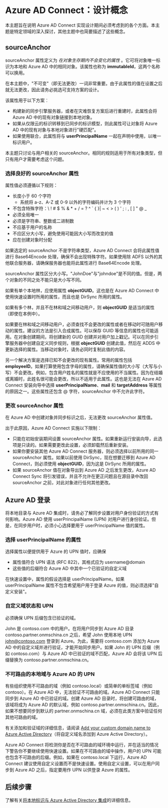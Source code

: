 <properties
   pageTitle="Azure AD Connect：设计概念 | Azure"
   description="本主题详细说明某些实现设计方面的问题"
   services="active-directory"
   documentationCenter=""
   authors="AndKjell"
   manager="femila"
   editor=""/>

<tags
   ms.service="active-directory"
   ms.custom = "azure-ad-connect"
   ms.devlang="na"
   ms.topic="article"
   ms.tgt_pltfrm="na"
   ms.workload="Identity"
   ms.date="09/13/2016"
   wacn.date="10/11/2016"
   ms.author="billmath"/>

# Azure AD Connect：设计概念
本主题旨在说明 Azure AD Connect 实现设计期间必须考虑到的各个方面。本主题是特定领域的深入探讨，其他主题中也简要描述了这些概念。

## sourceAnchor
sourceAnchor 属性定义为 *在对象生存期内不会变化的属性* 。它可将对象唯一标识为本地和 Azure AD 中的相同对象。该属性也称为 **immutableId**，这两个名称可以换用。

在本主题中，"不可变"（即无法更改）一词非常重要。由于此属性的值在设置之后就无法更改，因此请务必挑选可支持方案的设计。

该属性用于以下方案︰

- 构建新的同步引擎服务器，或者在灾难恢复方案后进行重建时，此属性会将 Azure AD 中的现有对象链接到本地对象。
- 如果从仅限云的标识转移到已同步的标识模型，则此属性可让对象将 Azure AD 中的现有对象与本地对象进行"硬匹配"。
- 如果使用联合，此属性将与 **userPrincipalName** 一起在声明中使用，以唯一标识用户。

本主题只讨论与用户相关的 sourceAnchor。相同的规则适用于所有对象类型，但只有用户才需要考虑这个问题。

### 选择良好的 sourceAnchor 属性
属性值必须遵循以下规则：

- 长度小于 60 个字符
    - 系统将 a-z、A-Z 或 0-9 以外的字符编码并计为 3 个字符
- 不包含特殊字符：&#92; ! # $ % & * + / = ? ^ &#96; { }| ~ < > ( ) ' ; : , [ ] " @ _
- 必须全局唯一
- 必须是字符串、整数或二进制数
- 不应基于用户的名称
- 不应区分大小写，避免使用可能因大小写而改变的值
- 应在创建对象时分配

如果选定的 sourceAnchor 不是字符串类型，Azure AD Connect 会将此属性值进行 Base64Encode 处理，确保不会出现特殊字符。如果使用除 ADFS 以外的其他联合服务器，请确保服务器也能将此属性进行 Base64Encode 处理。

sourceAnchor 属性区分大小写。"JohnDoe"与"johndoe"是不同的值。但是，两个对象的不同之处不能只是大小写不同。

如果有单个本地林，应使用属性 **objectGUID**。这也是在 Azure AD Connect 中使用快速设置时所用的属性，而且也是 DirSync 所用的属性。

如果有多个林，并且不在林和域之间移动用户，则 **objectGUID** 是适当的属性（即使在本例中）。

如果要在林和域之间移动用户，必须查找不会更改的属性或者在移动时可随用户移动的属性。建议的方法是引入合成属性。可以保存 GUID 等信息的属性也可能适用。在对象创建期间，将创建新的 GUID 创建并对用户加上戳记。可以在同步引擎服务器中创建自定义同步规则，根据 **objectGUID** 创建此值，然后在 ADDS 中更新选择的属性。当移动对象时，请务必同时复制此值的内容。

另一个解决方案是选择已知不会更改的现有属性。常用的属性包括 **employeeID**。如果打算使用包含字母的属性，请确保属性值的大小写（大写与小写）不会更改。例如，包含用户姓名的属性就是不应使用的不当属性。因为在结婚或离婚时，此姓名很可能会更改，所以不适用于此属性。这也是无法在 Azure AD Connect 安装向导中选择 **userPrincipalName**、**mail** 和 **targetAddress** 等属性的原因之一。这些属性还包含 @ 字符，sourceAnchor 中不允许此字符。

### 更改 sourceAnchor 属性
在 Azure AD 中创建对象并同步标识之后，无法更改 sourceAnchor 属性值。

出于此原因，Azure AD Connect 实施以下限制：

- 只能在初始安装期间设置 sourceAnchor 属性。如果重新运行安装向导，此选项是只读的。如果需要更改此设置，必须卸载然后重新安装。
- 如果你要安装其他 Azure AD Connect 服务器，则必须选择以前所用的同一 sourceAnchor 属性。如果以前使用 DirSync，现在想要迁移到 Azure AD Connect，则必须使用 **objectGUID**，因为这是 DirSync 所用的属性。
- 如果 sourceAnchor 值在对象导出到 Azure AD 之后发生更改，Azure AD Connect Sync 将引发错误，并且不允许在更正问题且在源目录中改回 sourceAnchor 之前，对此对象进行任何其他更改。

## Azure AD 登录
将本地目录与 Azure AD 集成时，请务必了解同步设置对用户身份验证的方式有何影响。Azure AD 使用 userPrincipalName (UPN) 对用户进行身份验证。但是，在同步用户时，必须小心选择要用于 userPrincipalName 值的属性。

### 选择 userPrincipalName 的属性
选择属性以便提供用于 Azure 的 UPN 值时，应确保

- 属性值符合 UPN 语法 (RFC 822)，其格式应为 username@domain
- 这些值的后缀符合 Azure AD 中其中一个已验证的自定义域

在快速设置中，属性的假设选择是 userPrincipalName。如果 userPrincipalName 属性不包含希望用户用于登录 Azure 的值，则必须选择"自定义安装"。

### 自定义域状态和 UPN
必须确保 UPN 后缀包含已验证的域。

John 是 contoso.com 中的用户。在将用户同步到 Azure AD 目录 contoso.partner.onmschina.cn 之后，希望 John 使用本地 UPN john@contoso.com 登录到 Azure。为此，需要将 contoso.com 添加为 Azure AD 中的自定义域并进行验证，才能开始同步用户。如果 John 的 UPN 后缀（例如 contoso.com）与 Azure AD 中已验证的域不匹配，Azure AD 会将该 UPN 后缀替换为 contoso.partner.onmschina.cn。

### 不可路由的本地域与 Azure AD 的 UPN
有些组织使用不可路由的域（例如 contoso.local）或简单的单标签域（例如 contoso）。在 Azure AD 中，无法验证不可路由的域。Azure AD Connect 只能同步到 Azure AD 中已验证的域。创建 Azure AD 目录时，将创建可路由的域，该域将成为 Azure AD 的默认域，例如 contoso.partner.onmschina.cn。因此，如果不想要同步到默认的 partner.onmschina.cn 域，必须在此类方案中验证任何其他可路由的域。

有关添加和验证域的详细信息，请阅读 [Add your custom domain name to Azure Active Directory](/documentation/articles/active-directory-add-domain/)（将自定义域名添加到 Azure Active Directory）。

Azure AD Connect 将检测你是否在不可路由的域环境中运行，并在适当的情况下警告你不要继续使用快速设置。如果在不可路由的域中操作，用户的 UPN 可能也包含不可路由的后缀。例如，如果在 contoso.local 下运行，Azure AD Connect 建议使用自定义设置而不是快速设置。使用自定义设置，可以在用户同步到 Azure AD 之后，指定要用作 UPN 以供登录 Azure 的属性。

## 后续步骤
了解有关[将本地标识与 Azure Active Directory 集成](/documentation/articles/active-directory-aadconnect/)的详细信息。

<!---HONumber=Mooncake_0926_2016-->
